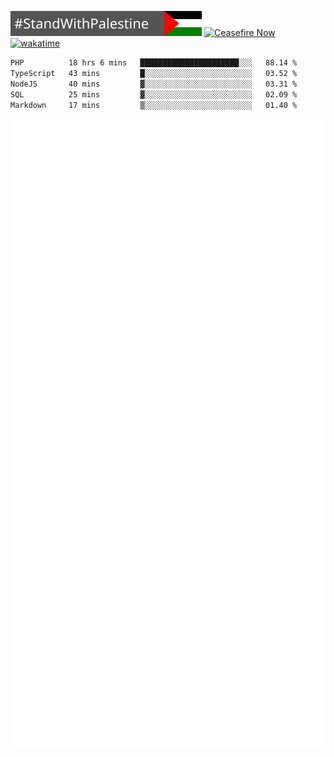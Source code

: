 [![github](https://raw.githubusercontent.com/saedyousef/StandWithPalestine/main/badges/flat/StandWithPalestine.svg)](https://github.com/saedyousef/StandWithPalestine)
[![Ceasefire Now](https://badge.techforpalestine.org/default)](https://techforpalestine.org/learn-more)
[![wakatime](https://wakatime.com/badge/user/03bf07e2-4c78-4826-8603-8922f0241061.svg)](https://wakatime.com/@03bf07e2-4c78-4826-8603-8922f0241061)
<!-- [![committers.top badge](https://user-badge.committers.top/jordan_private/saedyousef.svg)](https://user-badge.committers.top/jordan_private/saedyousef) -->

<!-- ![Profile Views](https://visitor-badge.glitch.me/badge?page_id=saedyousef.saedyousef&left_color=grey&right_color=blue&left_text=👀+Profile+Views) -->



<!-- <img src="https://github-readme-stats.vercel.app/api?username=saedyousef&show_icons=true&count_private=true" width="100%" /> --> 

<!--START_SECTION:waka-->

```txt
PHP          18 hrs 6 mins   ██████████████████████░░░   88.14 %
TypeScript   43 mins         █░░░░░░░░░░░░░░░░░░░░░░░░   03.52 %
NodeJS       40 mins         ▓░░░░░░░░░░░░░░░░░░░░░░░░   03.31 %
SQL          25 mins         ▓░░░░░░░░░░░░░░░░░░░░░░░░   02.09 %
Markdown     17 mins         ▒░░░░░░░░░░░░░░░░░░░░░░░░   01.40 %
```

<!--END_SECTION:waka-->
    
<!-- ![github contribution grid snake animation](https://raw.githubusercontent.com/saedyousef/saedyousef/output/github-contribution-grid-snake.svg) -->


![Metrics](./github-metrics.svg)

